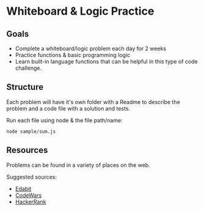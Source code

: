# Whiteboard & Logic Practice

## Goals

  - Complete a whiteboard/logic problem each day for 2 weeks
  - Practice functions & basic programming logic
  - Learn built-in language functions that can be helpful in this type of code challenge.

## Structure

Each problem will have it's own folder with a Readme to describe the problem and a code file with a solution and tests. 

Run each file using node & the file path/name:
```
node sample/sum.js
```


## Resources

Problems can be found in a variety of places on the web. 

Suggested sources:
- [Edabit](https://edabit.com/challenges/javascript)
- [CodeWars](https://codewars.com)
- [HackerRank](https://hackerrank.com)

